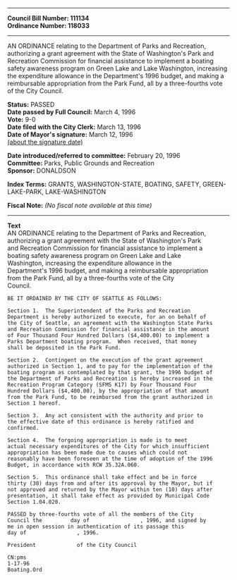 * * * * *  
  
**Council Bill Number: [](#h0)[](#h2)111134**   
**Ordinance Number: 118033**  
  
* * * * *  
  
AN ORDINANCE relating to the Department of Parks and Recreation, authorizing a grant agreement with the State of Washington's Park and Recreation Commission for financial assistance to implement a boating safety awareness program on Green Lake and Lake Washington, increasing the expenditure allowance in the Department's 1996 budget, and making a reimbursable appropriation from the Park Fund, all by a three-fourths vote of the City Council.  
  
**Status:** PASSED   
**Date passed by Full Council:** March 4, 1996   
**Vote:** 9-0   
**Date filed with the City Clerk:** March 13, 1996   
**Date of Mayor's signature:** March 12, 1996   
[(about the signature date)](/~public/approvaldate.htm)   
  
  
**Date introduced/referred to committee:** February 20, 1996   
**Committee:** Parks, Public Grounds and Recreation   
**Sponsor:** DONALDSON   
  
**Index Terms:** GRANTS, WASHINGTON-STATE, BOATING, SAFETY, GREEN-LAKE-PARK, LAKE-WASHINGTON  
  
**Fiscal Note:** *(No fiscal note available at this time)*  
  
* * * * *  
  
**Text**  
    AN ORDINANCE relating to the Department of Parks and Recreation,  
    authorizing a grant agreement with the State of Washington's Park  
    and Recreation Commission for financial assistance to implement a  
    boating safety awareness program on Green Lake and Lake  
    Washington, increasing the expenditure allowance in the  
    Department's 1996 budget, and making a reimbursable appropriation  
    from the Park Fund, all by a three-fourths vote of the City  
    Council.  
  
    BE IT ORDAINED BY THE CITY OF SEATTLE AS FOLLOWS:  
  
    Section 1.  The Superintendent of the Parks and Recreation  
    Department is hereby authorized to execute, for an on behalf of  
    the City of Seattle, an agreement with the Washington State Parks  
    and Recreation Commission for financial assistance in the amount  
    of Four Thousand Four Hundred Dollars ($4,400.00) to implement a  
    Parks Department boating program.  When received, that money  
    shall be deposited in the Park Fund.  
  
    Section 2.  Contingent on the execution of the grant agreement  
    authorized in Section 1, and to pay for the implementation of the  
    boating program as contemplated by that grant, the 1996 budget of  
    the Department of Parks and Recreation is hereby increased in the  
    Recreation Program Category (SFMS K17) by Four Thousand Four  
    Hundred Dollars ($4,400.00), by the appropriation of that amount  
    from the Park Fund, to be reimbursed from the grant authorized in  
    Section 1 hereof.  
  
    Section 3.  Any act consistent with the authority and prior to  
    the effective date of this ordinance is hereby ratified and  
    confirmed.  
  
    Section 4.  The forgoing appropriation is made is to meet  
    actual necessary expenditures of the City for which insufficient  
    appropriation has been made due to causes which could not  
    reasonably have been foreseen at the time of adoption of the 1996  
    Budget, in accordance with RCW 35.32A.060.  
  
    Section 5.  This ordinance shall take effect and be in force  
    thirty (30) days from and after its approval by the Mayor, but if  
    not approved and returned by the Mayor within ten (10) days after  
    presentation, it shall take effect as provided by Municipal Code  
    Section 1.04.020.  
  
    PASSED by three-fourths vote of all the members of the City  
    Council the         day of                , 1996, and signed by  
    me in open session in authentication of its passage this  
    day of                , 1996.  
  
    President             of the City Council  
  
    CN:pms  
    1-17-96  
    Boating.Ord  
